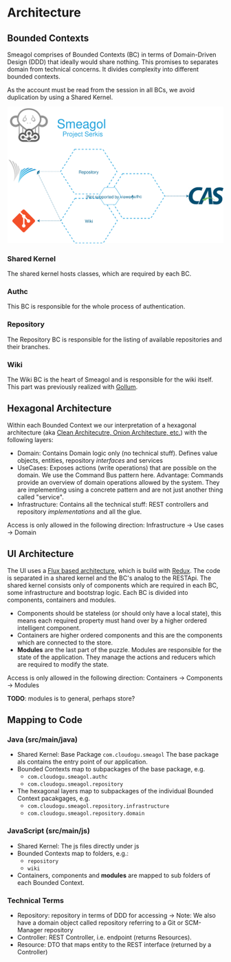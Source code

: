 # Architecture

## Bounded Contexts

Smeagol comprises of Bounded Contexts (BC) in terms of Domain-Driven Design (DDD) that ideally would share nothing.
This promises to separates domain from technical concerns. It divides complexity into different bounded contexts.

As the account must be read from the session in all BCs, we avoid duplication by using a Shared Kernel. 
 
![Bounded Contexts](assets/boundedcontexts.svg)

### Shared Kernel

The shared kernel hosts classes, which are required by each BC.

### Authc

This BC is responsible for the whole process of authentication.

### Repository

The Repository BC is responsible for the listing of available repositories and their branches.

### Wiki

The Wiki BC is the heart of Smeagol and is responsible for the wiki itself. This part was previously realized with [Gollum](https://github.com/gollum/gollum).

## Hexagonal Architecture 

Within each Bounded Context we our interpretation of a hexagonal architecture (aka [Clean Architecutre, Onion Architecture, etc.](https://8thlight.com/blog/uncle-bob/2012/08/13/the-clean-architecture.html)) with the following layers:

* Domain: Contains Domain logic only (no technical stuff). Defines value objects, entities, repository *interfaces* and services
* UseCases: Exposes actions (write operations) that are possible on the domain.
  We use the Command Bus pattern here. Advantage: Commands provide an overview of domain operations allowed by the system. 
  They are implementing using a concrete pattern and are not just another thing called "service".   
* Infrastructure: Contains all the technical stuff: REST controllers and repository *implementations* and all the glue.

Access is only allowed in the following direction: Infrastructure -> Use cases -> Domain

## UI Architecture

The UI uses a [Flux based architecture](https://facebook.github.io/flux), which is build with [Redux](https://redux.js.org/).
The code is separated in a shared kernel and the BC's analog to the RESTApi. The shared kernel consists only of 
components which are required in each BC, some infrastructure and bootstrap logic. Each BC is divided into components,
containers and modules. 

* Components should be stateless (or should only have a local state), this means each required property
must hand over by a higher ordered intelligent component. 
* Containers are higher ordered components and this are the components which are connected to the store. 
* __Modules__ are the last part of the puzzle. Modules are responsible for the state of the application. They manage the 
actions and reducers which are required to modify the state.

Access is only allowed in the following direction: Containers -> Components -> Modules

**TODO**: modules is to general, perhaps store?

## Mapping to Code

### Java (src/main/java)

* Shared Kernel: Base Package `com.cloudogu.smeagol`
  The base package als contains the entry point of our application.
* Bounded Contexts map to subpackages of the base package, e.g.
   * `com.cloudogu.smeagol.authc`
   * `com.cloudogu.smeagol.repository`
* The hexagonal layers map to subpackages of the individual Bounded Context pacakgages, e.g.
   * `com.cloudogu.smeagol.repository.infrastructure`
   * `com.cloudogu.smeagol.repository.domain`
   
### JavaScript (src/main/js)

* Shared Kernel: The js files directly under js
* Bounded Contexts map to folders, e.g.:
   * `repository`
   * `wiki`
* Containers, components and __modules__ are mapped to sub folders of each Bounded Context.
   
### Technical Terms

* Repository: repository in terms of DDD for accessing -> Note: We also have a domain object called repository referring to a Git or SCM-Manager repository
* Controller: REST Controller, i.e. endpoint (returns Resources).
* Resource: DTO that maps entity to the REST interface (returned by a Controller)